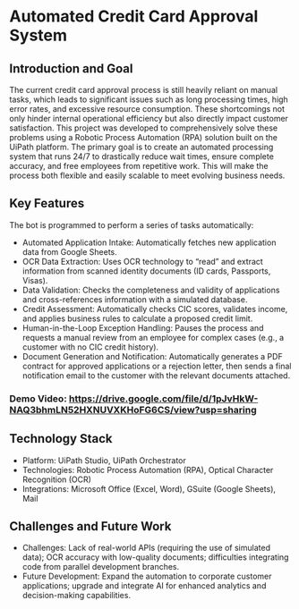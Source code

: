 # Automated Credit Card Approval System 
## Introduction and Goal
   The current credit card approval process is still heavily reliant on manual tasks, which leads to significant issues such as long processing times, high error rates, and excessive resource consumption. These shortcomings not only hinder internal operational efficiency but also directly impact customer satisfaction.
   This project was developed to comprehensively solve these problems using a Robotic Process Automation (RPA) solution built on the UiPath platform. The primary goal is to create an automated processing system that runs 24/7 to drastically reduce wait times, ensure complete accuracy, and free employees from repetitive work. This will make the process both flexible and easily scalable to meet evolving business needs.
## Key Features
The bot is programmed to perform a series of tasks automatically:
- Automated Application Intake: Automatically fetches new application data from Google Sheets.
- OCR Data Extraction: Uses OCR technology to “read” and extract information from scanned identity documents (ID cards, Passports, Visas).
- Data Validation: Checks the completeness and validity of applications and cross-references information with a simulated database.
- Credit Assessment: Automatically checks CIC scores, validates income, and applies business rules to calculate a proposed credit limit.
- Human-in-the-Loop Exception Handling: Pauses the process and requests a manual review from an employee for complex cases (e.g., a customer with no CIC credit history).
- Document Generation and Notification: Automatically generates a PDF contract for approved applications or a rejection letter, then sends a final notification email to the customer with the relevant documents attached.
### Demo Video: https://drive.google.com/file/d/1pJvHkW-NAQ3bhmLN52HXNUVXKHoFG6CS/view?usp=sharing
## Technology Stack
- Platform: UiPath Studio, UiPath Orchestrator
- Technologies: Robotic Process Automation (RPA), Optical Character Recognition (OCR)
- Integrations: Microsoft Office (Excel, Word), GSuite (Google Sheets), Mail
## Challenges and Future Work
- Challenges: Lack of real-world APIs (requiring the use of simulated data); OCR accuracy with low-quality documents; difficulties integrating code from parallel development branches.
- Future Development: Expand the automation to corporate customer applications; upgrade and integrate AI for enhanced analytics and decision-making capabilities.
